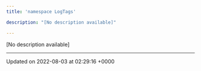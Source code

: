 ```yaml
---
title: 'namespace LogTags'

description: "[No description available]"

---
```







[No description available]






-------------------------------

Updated on 2022-08-03 at 02:29:16 +0000